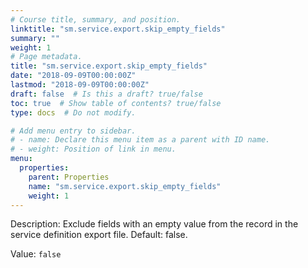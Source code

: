 ```yaml
---
# Course title, summary, and position.
linktitle: "sm.service.export.skip_empty_fields"
summary: ""
weight: 1
# Page metadata.
title: "sm.service.export.skip_empty_fields"
date: "2018-09-09T00:00:00Z"
lastmod: "2018-09-09T00:00:00Z"
draft: false  # Is this a draft? true/false
toc: true  # Show table of contents? true/false
type: docs  # Do not modify.

# Add menu entry to sidebar.
# - name: Declare this menu item as a parent with ID name.
# - weight: Position of link in menu.
menu:
  properties:
    parent: Properties
    name: "sm.service.export.skip_empty_fields"
    weight: 1
---
```


Description: Exclude fields with an empty value from the record in the service definition export file. Default: false.


Value: `false`
